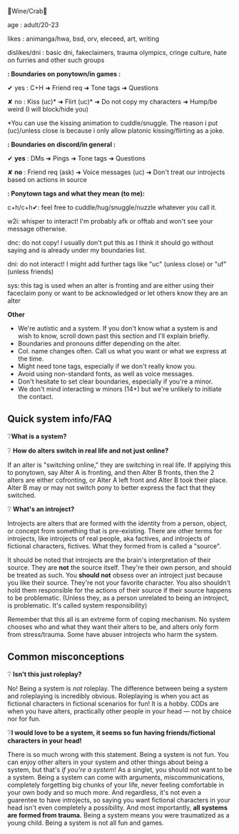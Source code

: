 🍷Wine/Crab🦀

age : adult/20-23

likes : animanga/hwa, bsd, orv, eleceed, art, writing

dislikes/dni : basic dni, fakeclaimers, trauma olympics, cringe culture, hate on furries and other such groups

**: Boundaries on ponytown/in games :**

✔ yes : C+H ➜ Friend req ➜ Tone tags ➜ Questions

✘ no : Kiss (uc)* ➜ Flirt (uc)* ➜ Do not copy my characters ➜ Hump/be weird (I will block/hide you)

*You can use the kissing animation to cuddle/snuggle. The reason i put (uc)/unless close is because i only allow platonic kissing/flirting as a joke.

**__: Boundaries on discord/in general :__**

✔ **yes** : DMs ➜ Pings ➜ Tone tags ➜ Questions

✘ **no** : Friend req (ask) ➜ Voice messages (uc) ➜ Don't treat our introjects based on actions in source

**__: Ponytown tags and what they mean (to me):__**

c+h/c+h✔: feel free to cuddle/hug/snuggle/nuzzle whatever you call it.

w2i: whisper to interact! I'm probably afk or offtab and won't see your message otherwise.

dnc: do not copy! I usually don't put this as I think it should go without saying and is already under my boundaries list.

dni: do not interact! I might add further tags like "uc" (unless close) or "uf"(unless friends)

sys: this tag is used when an alter is fronting and are either using their faceclaim pony or want to be acknowledged or let others know they are an alter

**Other**

- We're autistic and a system. If you don't know what a system is and wish to know, scroll down past this section and I'll explain briefly.
- Boundaries and pronouns differ depending on the alter.
- Col. name changes often. Call us what you want or what we express at the time.
- Might need tone tags, especially if we don't really know you.
- Avoid using non-standard fonts, as well as voice messages.
- Don't hesitate to set clear boundaries, especially if you're a minor.
- We don't mind interacting w minors (14+) but we're unlikely to initiate the contact.

## Quick system info/FAQ

❔**What is a system?**


❔ **How do alters switch in real life and not just online?**

If an alter is "switching online," they are switching in real life. If applying this to ponytown, say Alter A is fronting, and then Alter B fronts, then the 2 alters are either cofronting, or Alter A left front and Alter B took their place. Alter B may or may not switch pony to better express the fact that they switched.

❔ **What's an introject?**

Introjects are alters that are formed with the identity from a person, object, or concept from something that is pre-existing. There are other terms for introjects, like introjects of real people, aka factives, and introjects of fictional characters, fictives. 
What they formed from is called a "source".

It should be noted that introjects are the brain's interpretation of their source. They are **not** the source itself. They're their own person, and should be treated as such. You **should not** obsess over an introject just because you like their source. They're not your favorite character. You also shouldn't hold them responsible for the actions of their source if their source happens to be problematic. (Unless they, as a person unrelated to being an introject, is problematic. It's called system responsibility)

Remember that this all is an extreme form of coping mechanism. No system chooses who and what they want their alters to be, and alters only form from stress/trauma. Some have abuser introjects who harm the system.

## **Common misconceptions**

❔ **Isn't this just roleplay?**

No! Being a system is *not* roleplay. The difference between being a system and roleplaying is incredibly obvious. Roleplaying is when you act as fictional characters in fictional scenarios for fun! It is a hobby. CDDs are when you have alters, practically other people in your head — not by choice nor for fun. 

❔**I would love to be a system, it seems so fun having friends/fictional characters in your head!**

There is so much wrong with this statement. Being a system is not fun. You can enjoy other alters in your system and other things about being a system, but that's *if you're a system*! As a singlet, you should not want to be a system. Being a system can come with arguments, miscommunications, completely forgetting big chunks of your life, never feeling comfortable in your own body and so much more. And regardless, it's not even a guarentee to have introjects, so saying you want fictional characters in your head isn't even completely a possibility. And most importantly, __all systems are formed from trauma.__ Being a system means you were traumatized as a young child. Being a system is not all fun and games.
<!---
ReadBeforeTouch/ReadBeforeTouch is a ✨ special ✨ repository because its `README.md` (this file) appears on your GitHub profile.
You can click the Preview link to take a look at your changes.
--->
